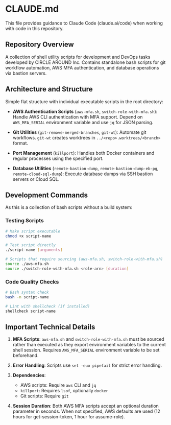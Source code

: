 # CLAUDE.md

This file provides guidance to Claude Code (claude.ai/code) when working with code in this repository.

## Repository Overview

A collection of shell utility scripts for development and DevOps tasks developed by CIRCLE AROUND Inc. Contains standalone bash scripts for git workflow automation, AWS MFA authentication, and database operations via bastion servers.

## Architecture and Structure

Simple flat structure with individual executable scripts in the root directory:

- **AWS Authentication Scripts** (`aws-mfa.sh`, `switch-role-with-mfa.sh`): Handle AWS CLI authentication with MFA support. Depend on `AWS_MFA_SERIAL` environment variable and use `jq` for JSON parsing.

- **Git Utilities** (`git-remove-merged-branches`, `git-wt`): Automate git workflows. `git-wt` creates worktrees in `../<repo>.worktrees/<branch>` format.

- **Port Management** (`killport`): Handles both Docker containers and regular processes using the specified port.

- **Database Utilities** (`remote-bastion-dump`, `remote-bastion-dump-eb-pg`, `remote-cloud-sql-dump`): Execute database dumps via SSH bastion servers or Cloud SQL.

## Development Commands

As this is a collection of bash scripts without a build system:

### Testing Scripts
```bash
# Make script executable
chmod +x script-name

# Test script directly
./script-name [arguments]

# Scripts that require sourcing (aws-mfa.sh, switch-role-with-mfa.sh)
source ./aws-mfa.sh
source ./switch-role-with-mfa.sh <role-arn> [duration]
```

### Code Quality Checks
```bash
# Bash syntax check
bash -n script-name

# Lint with shellcheck (if installed)
shellcheck script-name
```

## Important Technical Details

1. **MFA Scripts**: `aws-mfa.sh` and `switch-role-with-mfa.sh` must be sourced rather than executed as they export environment variables to the current shell session. Requires `AWS_MFA_SERIAL` environment variable to be set beforehand.

2. **Error Handling**: Scripts use `set -euo pipefail` for strict error handling.

3. **Dependencies**: 
   - AWS scripts: Require `aws` CLI and `jq`
   - `killport`: Requires `lsof`, optionally `docker`
   - Git scripts: Require `git`

4. **Session Duration**: Both AWS MFA scripts accept an optional duration parameter in seconds. When not specified, AWS defaults are used (12 hours for get-session-token, 1 hour for assume-role).